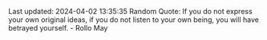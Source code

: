 Last updated: 2024-04-02 13:35:35
Random Quote: If you do not express your own original ideas, if you do not listen to your own being, you will have betrayed yourself. - Rollo May